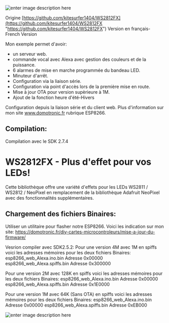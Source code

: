 ![enter image description here](https://github.com/christophe94700/WS2812FX-fr/raw/master/WS2812FX_logo.png)

Origine [https://github.com/kitesurfer1404/WS2812FX](https://github.com/kitesurfer1404/WS2812FX "https://github.com/kitesurfer1404/WS2812FX")
Version en français- French Version

Mon exemple permet d'avoir:
- un serveur web.
- commande vocal avec Alexa avec gestion des couleurs et de la puissance.
- 6 alarmes de mise en marche programmée du bandeau LED.
- Minuteur d'arrêt.
- Configuration via la liaison série.
- Configuration via point d'accès lors de la première mise en route.
- Mise à jour OTA pour version supèrieure à 1M.
- Ajout de la fonction heure d'été-Hivers

Configuration depuis la liaison série et du client web. Plus d'information sur mon site www.domotronic.fr rubrique ESP8266.

## Compilation:
Compilation avec le SDK 2.7.4

WS2812FX - Plus d'effet pour vos LEDs!
======================================

Cette bibliothèque offre une variété d'effets pour les LEDs WS2811 / WS2812 / NeoPixel en remplacement de la bibliothèque Adafruit NeoPixel avec des fonctionnalités supplémentaires.

## Chargement des fichiers Binaires:
Utiliser un utilitaire pour flasher notre ESP8266. Voici les indication sur mon site:
https://domotronic.fr/diy-cartes-microcontroleurs/mise-a-jour-du-firmware/

Vesrion compiler avec SDK2.5.2:
Pour une version 4M avec 1M en spiffs voici les adresses mémoires pour les deux fichiers Binaires:
esp8266_web_Alexa.ino.bin Adresse 0x00000
esp8266_web_Alexa.spiffs.bin Adresse 0x300000

Pour une version 2M avec 128K en spiffs voici les adresses mémoires pour les deux fichiers Binaires:
esp8266_web_Alexa.ino.bin Adresse 0x00000
esp8266_web_Alexa.spiffs.bin Adresse 0x1E0000

Pour une version 1M avec 64K (Sans OTA) en spiffs voici les adresses mémoires pour les deux fichiers Binaires:
esp8266_web_Alexa.ino.bin Adresse 0x00000
esp8266_web_Alexa.spiffs.bin Adresse 0xEB000
 
 
 ![enter image description here](https://github.com/christophe94700/WS2812FX-fr/raw/master/Flash.png)
